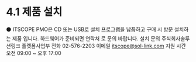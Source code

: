 # 4.1 제품 설치

⚫ ITSCOPE PMO은 CD 또는 USB로 설치 프로그램을 납품하고 구매 시 방문 설치하는 제품 입니다. 하드웨어가 준비되면 연락처
로 문의 바랍니다.
설치 문의 주식회사솔루션링크 플랫폼사업부
전화 02-576-2203
이메일 itscope@sol-link.com
지원 시간 오전 09:00 ~ 오후 17:00
